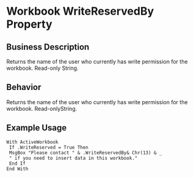 # Workbook WriteReservedBy Property

## Business Description
Returns the name of the user who currently has write permission for the workbook. Read-only String.

## Behavior
Returns the name of the user who currently has write permission for the workbook. Read-onlyString.

## Example Usage
```vba
With ActiveWorkbook 
 If .WriteReserved = True Then 
 MsgBox "Please contact " & .WriteReservedBy& Chr(13) & _ 
 " if you need to insert data in this workbook." 
 End If 
End With
```
